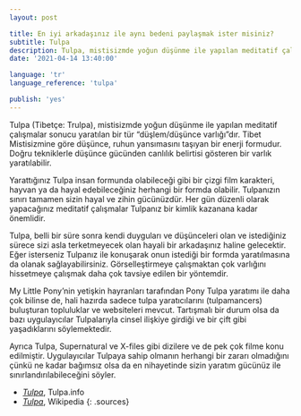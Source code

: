 ```yaml
---
layout: post

title: En iyi arkadaşınız ile aynı bedeni paylaşmak ister misiniz?
subtitle: Tulpa
description: Tulpa, mistisizmde yoğun düşünme ile yapılan meditatif çalışmalar sonucu yaratılan bir tür “düşlem/düşünce varlığı”dır. Tibet Mistisizmine göre düşünce, ruhun yansımasını taşıyan bir enerji formudur. Doğru tekniklerle düşünce gücünden canlılık belirtisi gösteren bir varlık yaratılabilir.
date: '2021-04-14 13:40:00'

language: 'tr'
language_reference: 'tulpa'

publish: 'yes'
---
```


Tulpa (Tibetçe: Trulpa), mistisizmde yoğun düşünme ile yapılan meditatif çalışmalar sonucu yaratılan bir tür “düşlem/düşünce varlığı”dır. Tibet Mistisizmine göre düşünce, ruhun yansımasını taşıyan bir enerji formudur. Doğru tekniklerle düşünce gücünden canlılık belirtisi gösteren bir varlık yaratılabilir.

Yarattığınız Tulpa insan formunda olabileceği gibi bir çizgi film karakteri, hayvan ya da hayal edebileceğiniz herhangi bir formda olabilir. Tulpanızın sınırı tamamen sizin hayal ve zihin gücünüzdür. Her gün düzenli olarak yapacağınız meditatif çalışmalar Tulpanız bir kimlik kazanana kadar önemlidir.

Tulpa, belli bir süre sonra kendi duyguları ve düşünceleri olan ve istediğiniz sürece sizi asla terketmeyecek olan hayali bir arkadaşınız haline gelecektir. Eğer isterseniz Tulpanız ile konuşarak onun istediği bir formda yaratılmasına da olanak sağlayabilirsiniz. Görselleştirmeye çalışmaktan çok varlığını hissetmeye çalışmak daha çok tavsiye edilen bir yöntemdir.

My Little Pony’nin yetişkin hayranları tarafından Pony Tulpa yaratımı ile daha çok bilinse de, hali hazırda sadece tulpa yaratıcılarını (tulpamancers) buluşturan topluluklar ve websiteleri mevcut. Tartışmalı bir durum olsa da bazı uygulayıcılar Tulpalarıyla cinsel ilişkiye girdiği ve bir çift gibi yaşadıklarını söylemektedir.

Ayrıca Tulpa, Supernatural ve X-files gibi dizilere ve de pek çok filme konu edilmiştir. Uygulayıcılar Tulpaya sahip olmanın herhangi bir zararı olmadığını çünkü ne kadar bağımsız olsa da en nihayetinde sizin yaratım gücünüz ile sınırlandırılabileceğini söyler.   


+ *[Tulpa](https://www.tulpa.info/)*, Tulpa.info
+ *[Tulpa](https://en.wikipedia.org/wiki/Tulpa)*, Wikipedia
{: .sources}
